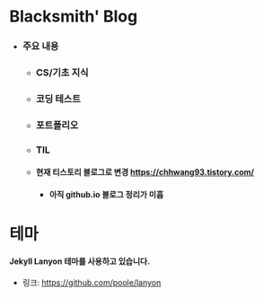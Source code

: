 # Blacksmith' Blog

- ### 주요 내용

  - ### CS/기초 지식

  - ### 코딩 테스트

  - ### 포트폴리오

  - ### TIL

  - #### 현재 티스토리 블로그로 변경 https://chhwang93.tistory.com/
    - #### 아직 github.io 블로그 정리가 미흡

# 테마

#### Jekyll Lanyon 테마를 사용하고 있습니다.

* 링크: https://github.com/poole/lanyon
